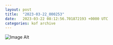 ```yaml
---
layout:	post
title:	"2023-03-22_000253"
date:	2023-03-22 08:12:56.701872193 +0000 UTC
categories:	kof archive
---
```


![Image Alt](https://k0f.github.io/assets/2023-03-22_000253.jpeg)